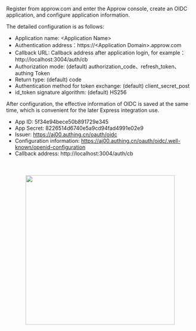 <IntegrationDetailCard title="Configure Approw OIDC application">

Register from approw.com and enter the Approw console, create an OIDC application, and configure application information.

The detailed configuration is as follows:

- Application name: \<Application Name\>
- Authentication address：https://\<Application Domain\>.approw.com
- Callback URL: Callback address after application login, for example：http://localhost:3004/auth/cb
- Authorization mode: (default) authorization_code、refresh_token、authing Token
- Return type: (default) code
- Authentication method for token exchange: (default) client_secret_post
- id_token signature algorithm: (default) HS256

After configuration, the effective information of OIDC is saved at the same time, which is convenient for the later Express integration use.

- App ID: 5f34e94bece50b891729e345
- App Secret: 8226514d6740e5a9cd94fad4991e02e9
- Issuer: https://aj00.authing.cn/oauth/oidc
- Configuration information: https://aj00.authing.cn/oauth/oidc/.well-known/openid-configuration
- Callback address: http://localhost:3004/auth/cb

<img src="@imagesEnUs/integration/express/step.png" height=400 style="display:block;margin:50px auto;">

</IntegrationDetailCard>
